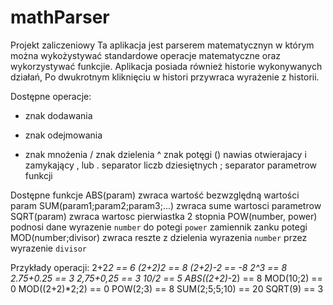 # mathParser
Projekt zaliczeniowy
Ta aplikacja jest parserem matematycznyn w którym można
wykożystywać standardowe operacje matematyczne oraz wykorzystywać funkcjie.
Aplikacja posiada również historie wykonywanych działań, Po dwukrotnym kliknięciu w histori
przywraca wyrażenie z historii.

Dostępne operacje:
+ znak dodawania
- znak odejmowania
* znak mnożenia
/ znak dzielenia
^ znak potęgi
() nawias otwierajacy i zamykający
, lub . separator liczb dziesiętnych
; separator parametrow funkcji

Dostępne funkcje
ABS(param) 
	zwraca wartość bezwzględną wartości param
SUM(param1;param2;param3;...)
	zwraca sume wartosci parametrow
SQRT(param)
	zwraca wartosc pierwiastka 2 stopnia
POW(number, power)
	podnosi dane wyrazenie `number` do potegi `power`
	zamiennik zanku potegi
MOD(number;divisor)
	zwraca reszte z dzielenia wyrazenia `number` przez wyrazenie `divisor`

Przykłady operacji:
2+2*2 == 6
(2+2)*2 == 8
(2+2)*-2 == -8
2^3 == 8
2.75+0.25 == 3
2,75+0,25 == 3
10/2 == 5
ABS((2+2)*-2) == 8
MOD(10;2) == 0
MOD((2+2)*2;2) == 0
POW(2;3) == 8
SUM(2;5;5;10) == 20
SQRT(9) == 3
